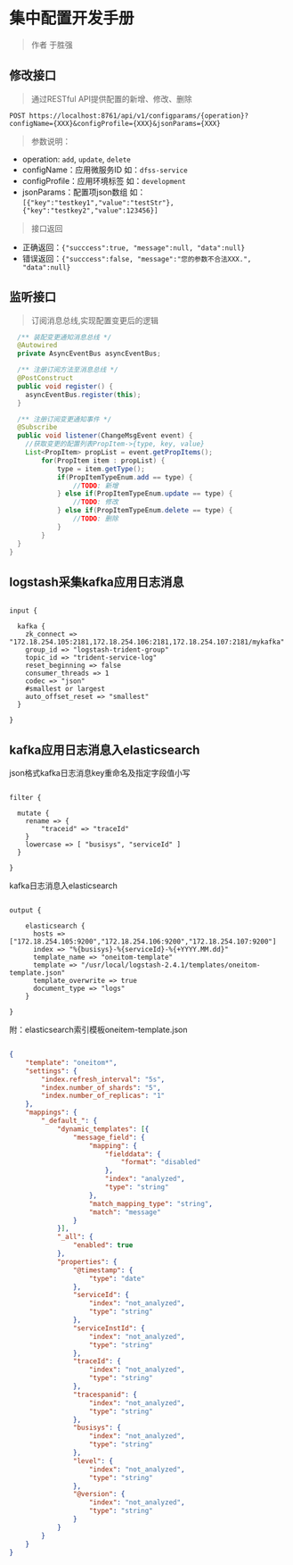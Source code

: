 # 集中配置开发手册

> 作者 于胜强

## 修改接口

> 通过RESTful API提供配置的新增、修改、删除

```shell
POST https://localhost:8761/api/v1/configparams/{operation}?configName={XXX}&configProfile={XXX}&jsonParams={XXX}
```

> 参数说明：

- operation: `add`, `update`, `delete`
- configName：应用微服务ID 如：`dfss-service`
- configProfile：应用环境标签 如：`development`
- jsonParams：配置项json数组 如：`[{"key":"testkey1","value":"testStr"},{"key":"testkey2","value":123456}]`

> 接口返回

- 正确返回：`{"succcess":true, "message":null, "data":null}`
- 错误返回：`{"succcess":false, "message":"您的参数不合法XXX.", "data":null}`

## 监听接口

> 订阅消息总线,实现配置变更后的逻辑

```java
  /** 装配变更通知消息总线 */
  @Autowired
  private AsyncEventBus asyncEventBus;
```

```java
  /** 注册订阅方法至消息总线 */
  @PostConstruct
  public void register() {
    asyncEventBus.register(this);
  }
```

```java
  /** 注册订阅变更通知事件 */
  @Subscribe
  public void listener(ChangeMsgEvent event) {
    //获取变更的配置列表PropItem->{type, key, value}
    List<PropItem> propList = event.getPropItems();
		for(PropItem item : propList) {
			type = item.getType();
			if(PropItemTypeEnum.add == type) {
				//TODO: 新增
			} else if(PropItemTypeEnum.update == type) {
				//TODO: 修改
			} else if(PropItemTypeEnum.delete == type) {
				//TODO: 删除
			}
		}
  }
}
```

## logstash采集kafka应用日志消息

```jruby

input {
  
  kafka {
    zk_connect => "172.18.254.105:2181,172.18.254.106:2181,172.18.254.107:2181/mykafka"
    group_id => "logstash-trident-group"
    topic_id => "trident-service-log"
    reset_beginning => false
    consumer_threads => 1
    codec => "json"
    #smallest or largest
    auto_offset_reset => "smallest"
  }

}

```

## kafka应用日志消息入elasticsearch

json格式kafka日志消息key重命名及指定字段值小写
```jruby

filter {

  mutate {
    rename => {
        "traceid" => "traceId"
    }
    lowercase => [ "busisys", "serviceId" ]
  }

}

```

kafka日志消息入elasticsearch
```jruby

output {

	elasticsearch {
	  hosts => ["172.18.254.105:9200","172.18.254.106:9200","172.18.254.107:9200"]
	  index => "%{busisys}-%{serviceId}-%{+YYYY.MM.dd}"
	  template_name => "oneitom-template"
	  template => "/usr/local/logstash-2.4.1/templates/oneitom-template.json"
	  template_overwrite => true
	  document_type => "logs"
	}

}

```

附：elasticsearch索引模板oneitem-template.json
```json

{
	"template": "oneitom*",
	"settings": {
		"index.refresh_interval": "5s",
		"index.number_of_shards": "5",
		"index.number_of_replicas": "1"
	},
	"mappings": {
		"_default_": {
			"dynamic_templates": [{
				"message_field": {
					"mapping": {
						"fielddata": {
							"format": "disabled"
						},
						"index": "analyzed",
						"type": "string"
					},
					"match_mapping_type": "string",
					"match": "message"
				}
			}],
			"_all": {
				"enabled": true
			},
			"properties": {
				"@timestamp": {
					"type": "date"
				},
				"serviceId": {
					"index": "not_analyzed",
					"type": "string"
				},
				"serviceInstId": {
					"index": "not_analyzed",
					"type": "string"
				},
				"traceId": {
					"index": "not_analyzed",
					"type": "string"
				},
				"tracespanid": {
					"index": "not_analyzed",
					"type": "string"
				},
				"busisys": {
					"index": "not_analyzed",
					"type": "string"
				},
				"level": {
					"index": "not_analyzed",
					"type": "string"
				},
				"@version": {
					"index": "not_analyzed",
					"type": "string"
				}
			}
		}
	}
}

```



